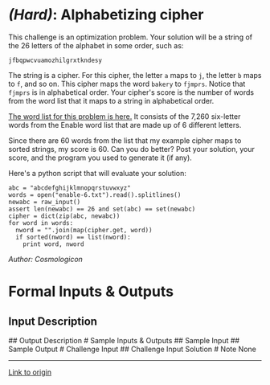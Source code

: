 # [](#HardIcon) *(Hard)*: Alphabetizing cipher
This challenge is an optimization problem. Your solution will be a string of the 26 letters of the alphabet in some order, such as:

    jfbqpwcvuamozhilgrxtkndesy

The string is a cipher. For this cipher, the letter `a` maps to `j`, the letter `b` maps to `f`, and so on. This cipher maps the word `bakery` to `fjmprs`. Notice that `fjmprs` is in alphabetical order. Your cipher's score is the number of words from the word list that it maps to a string in alphabetical order.

[The word list for this problem is here.](http://pastebin.com/9aFn1r27) It consists of the 7,260 six-letter words from the Enable word list that are made up of 6 different letters.

Since there are 60 words from the list that my example cipher maps to sorted strings, my score is 60. Can you do better? Post your solution, your score, and the program you used to generate it (if any).

Here's a python script that will evaluate your solution:

    abc = "abcdefghijklmnopqrstuvwxyz"
    words = open("enable-6.txt").read().splitlines()
    newabc = raw_input()
    assert len(newabc) == 26 and set(abc) == set(newabc)
    cipher = dict(zip(abc, newabc))
    for word in words:
      nword = "".join(map(cipher.get, word))
      if sorted(nword) == list(nword):
        print word, nword

*Author: Cosmologicon*
# Formal Inputs & Outputs
## Input Description
<Field to be removed>
## Output Description
<Field to be removed> 
# Sample Inputs & Outputs
## Sample Input
<Field to be removed> 
## Sample Output
<Field to be removed> 
# Challenge Input
<Field to be removed> 
## Challenge Input Solution
<Field to be removed> 
# Note
None

---

[Link to origin](https://www.reddit.com/r/dailyprogrammer/178vsz)